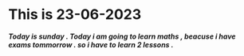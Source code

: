 # **This is 23-06-2023**
 ***Today is sunday . Today i am going to learn maths , beacuse i have exams tommorrow . so i have to learn 2 lessons .*** 
